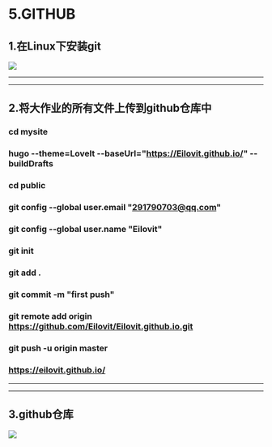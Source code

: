 # 5.GITHUB

## 1.在Linux下安装git
<image src="/git.jpeg">



-----------------------
-----------------------
## 2.将大作业的所有文件上传到github仓库中

### cd mysite

### hugo --theme=LoveIt --baseUrl="https://Eilovit.github.io/" --buildDrafts

### cd public

### git config --global user.email "291790703@qq.com"

### git config --global user.name "Eilovit"

### git init

### git add .

### git commit -m "first push"

### git remote add origin https://github.com/Eilovit/Eilovit.github.io.git

### git push -u origin master

### https://eilovit.github.io/



-------------------------
-------------------------
## 3.github仓库

<image src="/github.jpeg">




